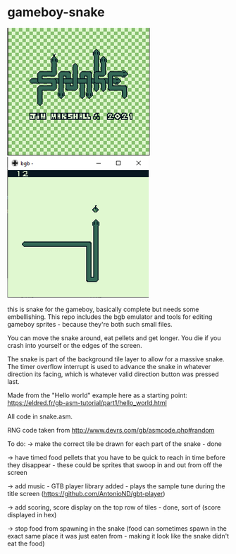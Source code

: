 # gameboy-snake
![alt text](https://github.com/JimMarshall35/gameboy-snake/blob/main/titlescreen.png?raw=true)
![alt text](https://github.com/JimMarshall35/gameboy-snake/blob/main/screenshot.png?raw=true)






this is snake for the gameboy, basically complete but needs some embellishing. This repo includes the bgb emulator and tools for editing gameboy sprites - because they're both such small files.

You can move the snake around, eat pellets and get longer. You die if you crash into yourself or the edges of the screen.

The snake is part of the background tile layer to allow for a massive snake. The timer overflow interrupt is used to advance the snake in whatever direction its facing, which is whatever valid direction button was pressed last.

Made from the "Hello world" example here as a starting point: https://eldred.fr/gb-asm-tutorial/part1/hello_world.html

All code in snake.asm. 

RNG code taken from http://www.devrs.com/gb/asmcode.php#random

To do:
-> make the correct tile be drawn for each part of the snake - done

-> have timed food pellets that you have to be quick to reach in time before they disappear - these could be sprites that swoop in and out from off the screen

-> add music - GTB player library added - plays the sample tune during the title screen (https://github.com/AntonioND/gbt-player)

-> add scoring, score display on the top row of tiles - done, sort of (score displayed in hex)

-> stop food from spawning in the snake (food can sometimes spawn in the exact same place it was just eaten from - making it look like the snake didn't eat the food)
